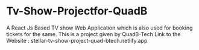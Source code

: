 # Tv-Show-Projectfor-QuadB
A React Js Based TV show Web Application which is also used for booking tickets for the same. This is a project given by QuadB-Tech
Link to the Website : stellar-tv-show-project-quad-btech.netlify.app
